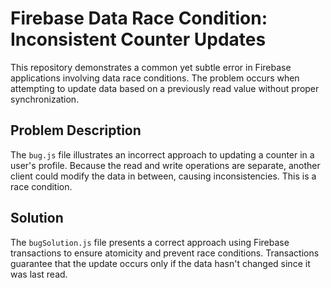 # Firebase Data Race Condition: Inconsistent Counter Updates

This repository demonstrates a common yet subtle error in Firebase applications involving data race conditions.  The problem occurs when attempting to update data based on a previously read value without proper synchronization.

## Problem Description

The `bug.js` file illustrates an incorrect approach to updating a counter in a user's profile.  Because the read and write operations are separate, another client could modify the data in between, causing inconsistencies. This is a race condition.

## Solution

The `bugSolution.js` file presents a correct approach using Firebase transactions to ensure atomicity and prevent race conditions. Transactions guarantee that the update occurs only if the data hasn't changed since it was last read.